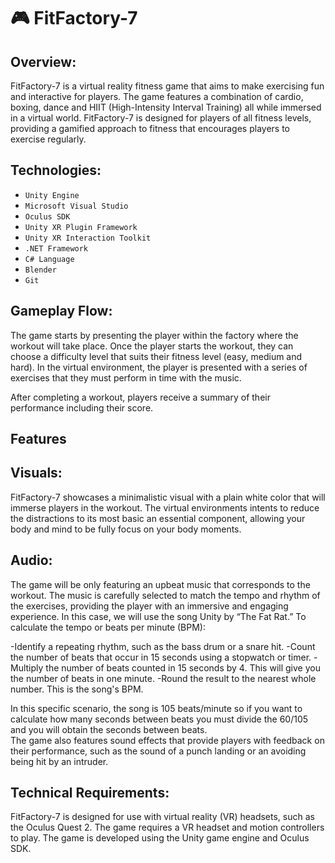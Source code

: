 # :video_game: FitFactory-7

## Overview:
FitFactory-7 is a virtual reality fitness game that aims to make exercising fun and interactive for players. The game features a combination of cardio, boxing, dance and HIIT (High-Intensity Interval Training) all while immersed in a virtual world. FitFactory-7 is designed for players of all fitness levels, providing a gamified approach to fitness that encourages players to exercise regularly.

## Technologies:
* `Unity Engine` 
* `Microsoft Visual Studio`
* `Oculus SDK` 
* `Unity XR Plugin Framework`
* `Unity XR Interaction Toolkit`
* `.NET Framework`
* `C# Language`
* `Blender`
* `Git`

## Gameplay Flow:
The game starts by presenting the player within the factory where the workout will take place. Once the player starts the workout, they can choose a difficulty level that suits their fitness level (easy, medium and hard). In the virtual environment, the player is presented with a series of exercises that they must perform in time with the music. 

After completing a workout, players receive a summary of their performance including their score. 

## Features

## Visuals:
FitFactory-7 showcases a minimalistic visual with a plain white color that will immerse players in the workout. The virtual environments intents to reduce the distractions to its most basic an essential component, allowing your body and mind to be fully focus on your body moments.

## Audio:
The game will be only featuring an upbeat music that corresponds to the workout. The music is carefully selected to match the tempo and rhythm of the exercises, providing the player with an immersive and engaging experience. In this case, we will use the song Unity by “The Fat Rat.” To calculate the tempo or beats per minute (BPM):

-Identify a repeating rhythm, such as the bass drum or a snare hit. 
-Count the number of beats that occur in 15 seconds using a stopwatch or timer.
-Multiply the number of beats counted in 15 seconds by 4. This will give you the number of beats in one minute.
-Round the result to the nearest whole number. This is the song's BPM.

In this specific scenario, the song is 105 beats/minute so if you want to calculate how many seconds between beats you must divide the 60/105 and you will obtain the seconds between beats.  
 The game also features sound effects that provide players with feedback on their performance, such as the sound of a punch landing or an avoiding being hit by an intruder.

## Technical Requirements:
FitFactory-7 is designed for use with virtual reality (VR) headsets, such as the Oculus Quest 2. The game requires a VR headset and motion controllers to play. The game is developed using the Unity game engine and Oculus SDK. 

